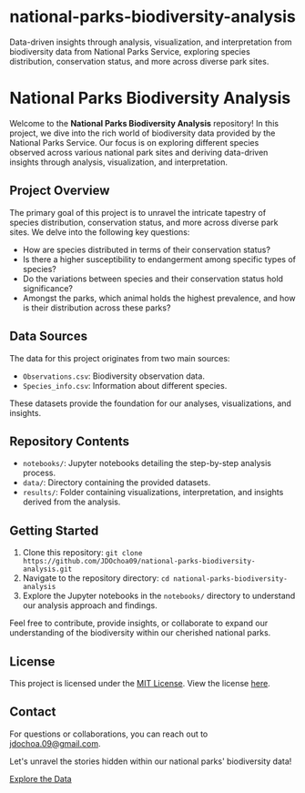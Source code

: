 # national-parks-biodiversity-analysis
Data-driven insights through analysis, visualization, and interpretation from biodiversity data from National Parks Service, exploring species distribution, conservation status, and more across diverse park sites.

# National Parks Biodiversity Analysis

Welcome to the **National Parks Biodiversity Analysis** repository! In this project, we dive into the rich world of biodiversity data provided by the National Parks Service. Our focus is on exploring different species observed across various national park sites and deriving data-driven insights through analysis, visualization, and interpretation.

## Project Overview

The primary goal of this project is to unravel the intricate tapestry of species distribution, conservation status, and more across diverse park sites. We delve into the following key questions:

- How are species distributed in terms of their conservation status?
- Is there a higher susceptibility to endangerment among specific types of species?
- Do the variations between species and their conservation status hold significance?
- Amongst the parks, which animal holds the highest prevalence, and how is their distribution across these parks?

## Data Sources

The data for this project originates from two main sources:

- `Observations.csv`: Biodiversity observation data.
- `Species_info.csv`: Information about different species.

These datasets provide the foundation for our analyses, visualizations, and insights.

## Repository Contents

- `notebooks/`: Jupyter notebooks detailing the step-by-step analysis process.
- `data/`: Directory containing the provided datasets.
- `results/`: Folder containing visualizations, interpretation, and insights derived from the analysis.

## Getting Started

1. Clone this repository: `git clone https://github.com/JDOchoa09/national-parks-biodiversity-analysis.git`
2. Navigate to the repository directory: `cd national-parks-biodiversity-analysis`
3. Explore the Jupyter notebooks in the `notebooks/` directory to understand our analysis approach and findings.

Feel free to contribute, provide insights, or collaborate to expand our understanding of the biodiversity within our cherished national parks.

## License

This project is licensed under the [MIT License](https://opensource.org/licenses/MIT). View the license [here](https://opensource.org/licenses/MIT).

## Contact

For questions or collaborations, you can reach out to [jdochoa.09@gmail.com](mailto:jdochoa.09@gmail.com).

Let's unravel the stories hidden within our national parks' biodiversity data!

[Explore the Data](data/)
